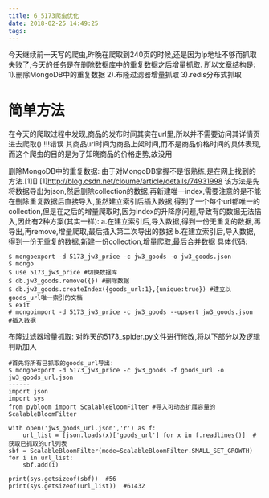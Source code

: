 ```yaml
---
title: 6_5173爬虫优化
date: 2018-02-25 14:49:25
tags:
---
```

今天继续前一天写的爬虫,昨晚在爬取到240页的时候,还是因为Ip地址不够而抓取失败了,今天的任务是在删除数据库中的重复数据之后增量抓取.
所以文章结构是:
1).删除MongoDB中的重复数据
2).布隆过滤器增量抓取
3).redis分布式抓取
  
<!--more-->

# 简单方法
在今天的爬取过程中发现,商品的发布时间其实在url里,所以并不需要访问其详情页进去爬取()
!!!错误
其商品url时间为商品上架时间,而不是商品价格时间的具体表现,而这个爬虫的目的是为了知晓商品的价格走势,故没用


删除MongoDB中的重复数据:
由于对MongoDB掌握不是很熟练,是在网上找到的方法.[1][]
[1]http://blog.csdn.net/cloume/article/details/74931998
该方法是先将数据导出为json,然后删除collection的数据,再新建唯一index,需要注意的是不能在删除重复数据后直接导入,虽然建立索引后插入数据,得到了一个每个url都唯一的collection,但是在之后的增量爬取时,因为index的升降序问题,导致有的数据无法插入,因此有2种方案(其实一样):
a.在建立索引后,导入数据,得到一份无重复的数据,再导出,再remove,增量爬取,最后插入第二次导出的数据
b.在建立索引后,导入数据,得到一份无重复的数据,新建一份collection,增量爬取,最后合并数据
具体代码:
```
$ mongoexport -d 5173_jw3_price -c jw3_goods -o jw3_goods.json
$ mongo
$ use 5173_jw3_price #切换数据库
$ db.jw3_goods.remove({}) #删除数据
$ db.jw3_goods.createIndex({goods_url:1},{unique:true}) #建立以goods_url唯一索引的文档
$ exit
# mongoimport -d 5173_jw3_price -c jw3_goods --upsert jw3_goods.json  #插入数据
```

布隆过滤器增量抓取:
对昨天的5173_spider.py文件进行修改,将以下部分以及逻辑判断加入
```
#首先将所有已抓取的goods_url导出:
$ mongoexport -d 5173_jw3_price -c jw3_goods -f goods_url -o jw3_goods_url.json
------
import json
import sys
from pybloom import ScalableBloomFilter #导入可动态扩展容量的ScalableBloomFilter

with open('jw3_goods_url.json','r') as f:
	url_list = [json.loads(x)['goods_url'] for x in f.readlines()]  #获取已抓取的url列表
sbf = ScalableBloomFilter(mode=ScalableBloomFilter.SMALL_SET_GROWTH)
for i in url_list:
	sbf.add(i)

print(sys.getsizeof(sbf))  #56
print(sys.getsizeof(url_list))  #61432
```


